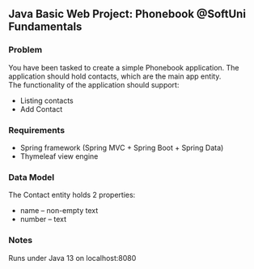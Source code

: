 ## Java Basic Web Project: Phonebook @SoftUni Fundamentals  

### Problem  
You have been tasked to create a simple Phonebook application. The application should hold contacts, which are the main app entity.  
The functionality of the application should support:  
- Listing contacts  
- Add Contact  
### Requirements  
- Spring framework (Spring MVC + Spring Boot + Spring Data)  
- Thymeleaf view engine  
### Data Model  
The Contact entity holds 2 properties:  
- name – non-empty text
- number – text  

### Notes
Runs under Java 13 on localhost:8080